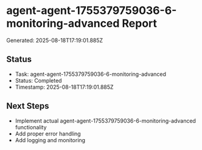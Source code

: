 # agent-agent-1755379759036-6-monitoring-advanced Report

Generated: 2025-08-18T17:19:01.885Z

## Status
- Task: agent-agent-1755379759036-6-monitoring-advanced
- Status: Completed
- Timestamp: 2025-08-18T17:19:01.885Z

## Next Steps
- Implement actual agent-agent-1755379759036-6-monitoring-advanced functionality
- Add proper error handling
- Add logging and monitoring
